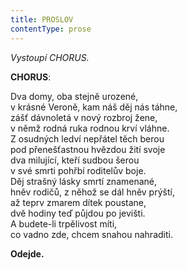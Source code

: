 ```yaml
---
title: PROSLOV
contentType: prose
---
```


_Vystoupí CHORUS._

**CHORUS**:

Dva domy, oba stejně urozené,  
v krásné Veroně, kam náš děj nás táhne,  
zášť dávnoletá v nový rozbroj žene,  
v němž rodná ruka rodnou krví vláhne.  
Z osudných ledví nepřátel těch berou  
pod přenešťastnou hvězdou žití svoje  
dva milující, kteří sudbou šerou  
v své smrti pohřbí roditelův boje.  
Děj strašný lásky smrtí znamenané,  
hněv rodičů, z něhož se dál hněv prýští,  
až teprv zmarem dítek poustane,  
dvě hodiny teď půjdou po jevišti.  
A budete-li trpělivost míti,  
co vadno zde, chcem snahou nahraditi.

__Odejde.__
